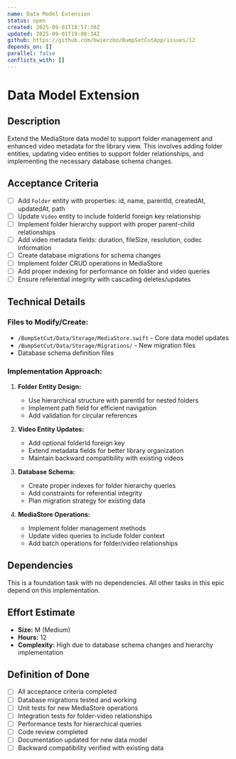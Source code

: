 ```yaml
---
name: Data Model Extension
status: open
created: 2025-09-01T18:57:30Z
updated: 2025-09-01T19:08:34Z
github: https://github.com/bwierzbo/BumpSetCutApp/issues/12
depends_on: []
parallel: false
conflicts_with: []
---
```


# Data Model Extension

## Description
Extend the MediaStore data model to support folder management and enhanced video metadata for the library view. This involves adding folder entities, updating video entities to support folder relationships, and implementing the necessary database schema changes.

## Acceptance Criteria
- [ ] Add `Folder` entity with properties: id, name, parentId, createdAt, updatedAt, path
- [ ] Update `Video` entity to include folderId foreign key relationship
- [ ] Implement folder hierarchy support with proper parent-child relationships
- [ ] Add video metadata fields: duration, fileSize, resolution, codec information
- [ ] Create database migrations for schema changes
- [ ] Implement folder CRUD operations in MediaStore
- [ ] Add proper indexing for performance on folder and video queries
- [ ] Ensure referential integrity with cascading deletes/updates

## Technical Details

### Files to Modify/Create:
- `/BumpSetCut/Data/Storage/MediaStore.swift` - Core data model updates
- `/BumpSetCut/Data/Storage/Migrations/` - New migration files
- Database schema definition files

### Implementation Approach:
1. **Folder Entity Design:**
   - Use hierarchical structure with parentId for nested folders
   - Implement path field for efficient navigation
   - Add validation for circular references

2. **Video Entity Updates:**
   - Add optional folderId foreign key
   - Extend metadata fields for better library organization
   - Maintain backward compatibility with existing videos

3. **Database Schema:**
   - Create proper indexes for folder hierarchy queries
   - Add constraints for referential integrity
   - Plan migration strategy for existing data

4. **MediaStore Operations:**
   - Implement folder management methods
   - Update video queries to include folder context
   - Add batch operations for folder/video relationships

## Dependencies
This is a foundation task with no dependencies. All other tasks in this epic depend on this implementation.

## Effort Estimate
- **Size:** M (Medium)
- **Hours:** 12
- **Complexity:** High due to database schema changes and hierarchy implementation

## Definition of Done
- [ ] All acceptance criteria completed
- [ ] Database migrations tested and working
- [ ] Unit tests for new MediaStore operations
- [ ] Integration tests for folder-video relationships
- [ ] Performance tests for hierarchical queries
- [ ] Code review completed
- [ ] Documentation updated for new data model
- [ ] Backward compatibility verified with existing data
